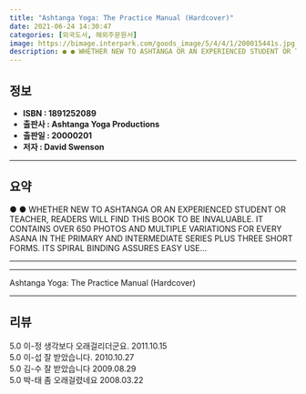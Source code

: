 ```yaml
---
title: "Ashtanga Yoga: The Practice Manual (Hardcover)"
date: 2021-06-24 14:30:47
categories: [외국도서, 해외주문원서]
image: https://bimage.interpark.com/goods_image/5/4/4/1/200015441s.jpg
description: ● ● WHETHER NEW TO ASHTANGA OR AN EXPERIENCED STUDENT OR TEACHER, READERS WILL FIND THIS BOOK TO BE INVALUABLE. IT CONTAINS OVER 650 PHOTOS AND MULTIPLE VARIA
---
```


## **정보**

- **ISBN : 1891252089**
- **출판사 : Ashtanga Yoga Productions**
- **출판일 : 20000201**
- **저자 : David Swenson**

------



## **요약**

●  ●  WHETHER NEW TO ASHTANGA OR AN EXPERIENCED STUDENT OR TEACHER, READERS WILL FIND THIS BOOK TO BE INVALUABLE. IT CONTAINS OVER 650 PHOTOS AND MULTIPLE VARIATIONS FOR EVERY ASANA IN THE PRIMARY AND INTERMEDIATE SERIES PLUS THREE SHORT FORMS. ITS SPIRAL BINDING ASSURES EASY USE... 

------



------


Ashtanga Yoga: The Practice Manual (Hardcover) 

------


## **리뷰** 

5.0 이-정 생각보다 오래걸리더군요. 2011.10.15 <br/>5.0 이-섭 잘 받았습니다. 2010.10.27 <br/>5.0 김-수 잘 받았습니다 2009.08.29 <br/>5.0 박-태 좀 오래걸렸네요 2008.03.22 <br/>